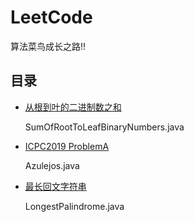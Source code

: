 # LeetCode

算法菜鸟成长之路!!

## 目录
* [从根到叶的二进制数之和](https://leetcode-cn.com/contest/weekly-contest-131/problems/sum-of-root-to-leaf-binary-numbers/)

  SumOfRootToLeafBinaryNumbers.java
  
* [ICPC2019 ProblemA](./Problem/icpc2019.pdf)
   
  Azulejos.java

* [最长回文字符串](https://leetcode-cn.com/problems/longest-palindromic-substring/)

  LongestPalindrome.java
